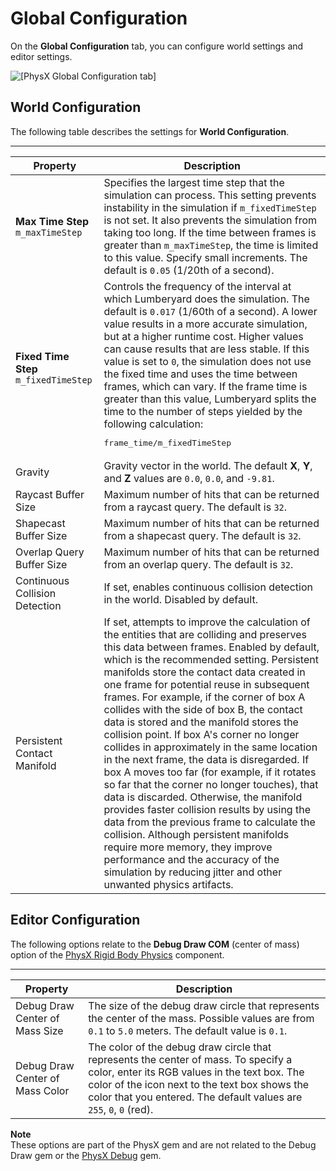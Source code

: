 # Global Configuration<a name="physx-configuration-global"></a>

On the **Global Configuration** tab, you can configure world settings and editor settings\.

![\[PhysX Global Configuration tab\]](http://docs.aws.amazon.com/lumberyard/latest/userguide/images/physx-configuration-1.png)

## World Configuration<a name="physx-configuration-global-world"></a>

The following table describes the settings for **World Configuration**\.


****  

| Property | Description | 
| --- | --- | 
|  **Max Time Step** `m_maxTimeStep`  |  Specifies the largest time step that the simulation can process\. This setting prevents instability in the simulation if `m_fixedTimeStep` is not set\. It also prevents the simulation from taking too long\. If the time between frames is greater than `m_maxTimeStep`, the time is limited to this value\. Specify small increments\.  The default is `0.05` \(1/20th of a second\)\.  | 
|  **Fixed Time Step** `m_fixedTimeStep`  |  Controls the frequency of the interval at which Lumberyard does the simulation\. The default is `0.017` \(1/60th of a second\)\.    A lower value results in a more accurate simulation, but at a higher runtime cost\.   Higher values can cause results that are less stable\.   If this value is set to `0`, the simulation does not use the fixed time and uses the time between frames, which can vary\.   If the frame time is greater than this value, Lumberyard splits the time to the number of steps yielded by the following calculation: <pre>frame_time/m_fixedTimeStep</pre>     | 
| Gravity |  Gravity vector in the world\.  The default **X**, **Y**, and **Z** values are `0.0`, `0.0`, and `-9.81`\.  | 
| Raycast Buffer Size |  Maximum number of hits that can be returned from a raycast query\.  The default is `32`\.  | 
| Shapecast Buffer Size |  Maximum number of hits that can be returned from a shapecast query\.  The default is `32`\.  | 
| Overlap Query Buffer Size |  Maximum number of hits that can be returned from an overlap query\.  The default is `32`\.  | 
| Continuous Collision Detection |  If set, enables continuous collision detection in the world\.  Disabled by default\.  | 
| Persistent Contact Manifold |  If set, attempts to improve the calculation of the entities that are colliding and preserves this data between frames\.  Enabled by default, which is the recommended setting\. Persistent manifolds store the contact data created in one frame for potential reuse in subsequent frames\. For example, if the corner of box A collides with the side of box B, the contact data is stored and the manifold stores the collision point\. If box A's corner no longer collides in approximately in the same location in the next frame, the data is disregarded\. If box A moves too far \(for example, if it rotates so far that the corner no longer touches\), that data is discarded\. Otherwise, the manifold provides faster collision results by using the data from the previous frame to calculate the collision\. Although persistent manifolds require more memory, they improve performance and the accuracy of the simulation by reducing jitter and other unwanted physics artifacts\.  | 

## Editor Configuration<a name="physx-configuration-global-editor"></a>

The following options relate to the **Debug Draw COM** \(center of mass\) option of the [PhysX Rigid Body Physics](component-physx-rigid-body-physics.md) component\.


****  

| Property | Description | 
| --- | --- | 
| Debug Draw Center of Mass Size  |  The size of the debug draw circle that represents the center of the mass\. Possible values are from `0.1` to `5.0` meters\.  The default value is `0.1`\.  | 
| Debug Draw Center of Mass Color  |  The color of the debug draw circle that represents the center of mass\. To specify a color, enter its RGB values in the text box\. The color of the icon next to the text box shows the color that you entered\. The default values are `255`, `0`, `0` \(red\)\.  | 

**Note**  
These options are part of the PhysX gem and are not related to the Debug Draw gem or the [PhysX Debug](gems-system-gem-physx-debug.md) gem\.